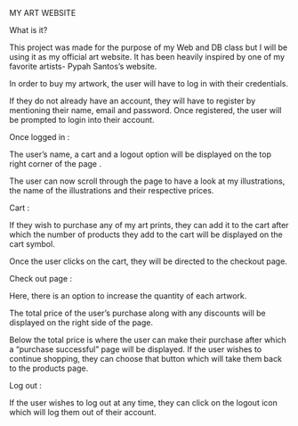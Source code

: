 MY ART WEBSITE

What is it?
 
This project was made for the purpose of my Web and DB class but I will be using it as my official art website. It has been heavily inspired by one of my favorite artists- Pypah Santos’s website. 

In order to buy my artwork, the user will have to log in with their credentials. 

If they do not already have an account, they will have to register by mentioning their name, email and password. Once registered, the user will be prompted to login into their account. 

Once logged in :

The user’s name, a cart and a logout option will be displayed on the top right corner of the page . 

The user can now scroll through the page to have a look at my illustrations, the name of the illustrations and their respective prices. 

Cart :

If they wish to purchase any of my art prints, they can add it to the cart after which the number of products they add to the cart will be displayed on the cart symbol. 

Once the user clicks on the cart, they will be directed to the checkout page. 

Check out page :

Here, there is an option to increase the quantity of each artwork. 

The total price of the user’s purchase along with any discounts will be displayed on the right side of the page. 

Below the total price is where the user can make their purchase after which a “purchase successful” page will be displayed. If the user wishes to continue shopping, they can choose that button which will take them back to the products page.

Log out :

If the user wishes to log out at any time, they can click on the logout icon which will log them out of their account. 
